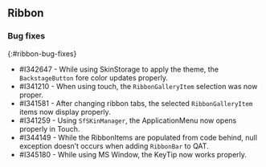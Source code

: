## Ribbon

### Bug fixes
{:#ribbon-bug-fixes}

* \#I342647 - While using SkinStorage to apply the theme, the `BackstageButton` fore color updates properly.
* \#I341210 - When using touch, the `RibbonGalleryItem` selection was now proper.
* \#I341581 - After changing ribbon tabs, the selected `RibbonGalleryItem` items now display properly.
* \#I341259 - Using `SfSKinManager`, the ApplicationMenu now opens properly in Touch.
* \#I344149 - While the RibbonItems are populated from code behind, null exception doesn’t occurs when adding `RibbonBar` to QAT.
* \#I345180 - While using MS Window, the KeyTip now works properly.